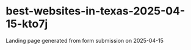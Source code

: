 # best-websites-in-texas-2025-04-15-kto7j
Landing page generated from form submission on 2025-04-15
